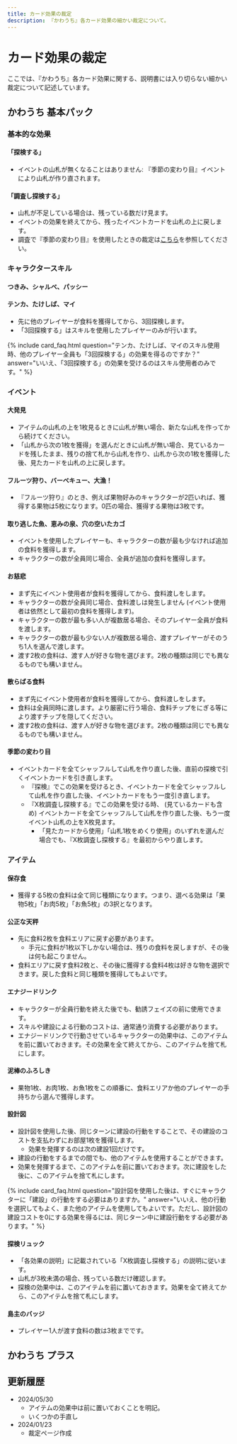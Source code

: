 ```yaml
---
title: カード効果の裁定
description: 『かわうち』各カード効果の細かい裁定について。
---
```


# カード効果の裁定

ここでは、『かわうち』各カード効果に関する、説明書には入り切らない細かい裁定について記述しています。

## かわうち 基本パック

### 基本的な効果

#### 「探検する」

- イベントの山札が無くなることはありません: 『季節の変わり目』イベントにより山札が作り直されます。

#### 「調査し探検する」

- 山札が不足している場合は、残っている数だけ見ます。
- イベントの効果を終えてから、残ったイベントカードを山札の上に戻します。
- 調査で『季節の変わり目』を使用したときの裁定は[こちら](#季節の変わり目)を参照してください。

### キャラクタースキル

#### つきみ、シャルベ、パッシー

#### テンカ、たけしば、マイ

- 先に他のプレイヤーが食料を獲得してから、3回探検します。
- 「3回探検する」はスキルを使用したプレイヤーのみが行います。

{% include card_faq.html
question="テンカ、たけしば、マイのスキル使用時、他のプレイヤー全員も「3回探検する」の効果を得るのですか？"
answer="いいえ、「3回探検する」の効果を受けるのはスキル使用者のみです。" %}

### イベント

#### 大発見

- アイテムの山札の上を1枚見るときに山札が無い場合、新たな山札を作ってから続けてください。
- 「山札から次の1枚を獲得」を選んだときに山札が無い場合、見ているカードを残したまま、残りの捨て札から山札を作り、山札から次の1枚を獲得した後、見たカードを山札の上に戻します。

#### フルーツ狩り、バーベキュー、大漁！

- 『フルーツ狩り』のとき、例えば果物好みのキャラクターが2匹いれば、獲得する果物は5枚になります。0匹の場合、獲得する果物は3枚です。

#### 取り逃した魚、恵みの泉、穴の空いたカゴ

- イベントを使用したプレイヤーも、キャラクターの数が最も少なければ追加の食料を獲得します。
- キャラクターの数が全員同じ場合、全員が追加の食料を獲得します。

#### お慈悲

- まず先にイベント使用者が食料を獲得してから、食料渡しをします。
- キャラクターの数が全員同じ場合、食料渡しは発生しません (イベント使用者は依然として最初の食料を獲得します)。
- キャラクターの数が最も多い人が複数居る場合、そのプレイヤー全員が食料を渡します。
- キャラクターの数が最も少ない人が複数居る場合、渡すプレイヤーがそのうち1人を選んで渡します。
- 渡す2枚の食料は、渡す人が好きな物を選びます。2枚の種類は同じでも異なるものでも構いません。

#### 散らばる食料

- まず先にイベント使用者が食料を獲得してから、食料渡しをします。
- 食料は全員同時に渡します。より厳密に行う場合、食料チップをにぎる等により渡すチップを隠してください。
- 渡す2枚の食料は、渡す人が好きな物を選びます。2枚の種類は同じでも異なるものでも構いません。

#### 季節の変わり目

- イベントカードを全てシャッフルして山札を作り直した後、直前の探検で引くイベントカードを引き直します。
  - 『探検』でこの効果を受けるとき、イベントカードを全てシャッフルして山札を作り直した後、イベントカードをもう一度引き直します。
  - 『X枚調査し探検する』でこの効果を受ける時、 (見ているカードも含め) イベントカードを全てシャッフルして山札を作り直した後、もう一度イベント山札の上をX枚見ます。
    - 「見たカードから使用」「山札1枚をめくり使用」のいずれを選んだ場合でも、『X枚調査し探検する』を最初からやり直します。

### アイテム

#### 保存食

- 獲得する5枚の食料は全て同じ種類になります。つまり、選べる効果は「果物5枚」「お肉5枚」「お魚5枚」の3択となります。

#### 公正な天秤

- 先に食料2枚を食料エリアに戻す必要があります。
  - 手元に食料が1枚以下しかない場合は、残りの食料を戻しますが、その後は何も起こりません。
- 食料エリアに戻す食料2枚と、その後に獲得する食料4枚は好きな物を選択できます。戻した食料と同じ種類を獲得してもよいです。

#### エナジードリンク

- キャラクターが全員行動を終えた後でも、勧誘フェイズの前に使用できます。
- スキルや建設による行動のコストは、通常通り消費する必要があります。
- エナジードリンクで行動させているキャラクターの効果中は、このアイテムを前に置いておきます。その効果を全て終えてから、このアイテムを捨て札にします。

#### 泥棒のふろしき

- 果物1枚、お肉1枚、お魚1枚をこの順番に、食料エリアか他のプレイヤーの手持ちから選んで獲得します。

#### 設計図

- 設計図を使用した後、同じターンに建設の行動をすることで、その建設のコストを支払わずにお部屋1枚を獲得します。
  - 効果を発揮するのは次の建設1回だけです。
- 建設の行動をするまでの間でも、他のアイテムを使用することができます。
- 効果を発揮するまで、このアイテムを前に置いておきます。次に建設をした後に、このアイテムを捨て札にします。

{% include card_faq.html
question="設計図を使用した後は、すぐにキャラクターに「建設」の行動をする必要はありますか。"
answer="いいえ、他の行動を選択してもよく、また他のアイテムを使用してもよいです。ただし、設計図の建設コストを0にする効果を得るには、同じターン中に建設行動をする必要があります。" %}

#### 探検リュック

- 「各効果の説明」に記載されている「X枚調査し探検する」の説明に従います。
- 山札が3枚未満の場合、残っている数だけ確認します。
- 探検の効果中は、このアイテムを前に置いておきます。効果を全て終えてから、このアイテムを捨て札にします。

#### 島主のバッジ

- プレイヤー1人が渡す食料の数は3枚までです。

## かわうち プラス

###

## 更新履歴

- 2024/05/30
  - アイテムの効果中は前に置いておくことを明記。
  - いくつかの手直し
- 2024/01/23
  - 裁定ページ作成
